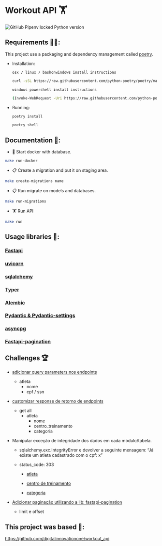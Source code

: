# Workout API 🏋️

![GitHub Pipenv locked Python version](https://img.shields.io/badge/Python-3.10%20%7C%203.11-blue)

## Requirements 🧑‍💻:
This project use a packaging and dependency management called [poetry](https://python-poetry.org/).
- Installation:

    `osx / linux / bashonwindows install instructions
    `

    ```bash
    curl -sSL https://raw.githubusercontent.com/python-poetry/poetry/master/get-poetry.py | python -
    ```
    `
    windows powershell install instructions
    `
    ```bash
    (Invoke-WebRequest -Uri https://raw.githubusercontent.com/python-poetry/poetry/master/get-poetry.py -UseBasicParsing).Content | python -
    ```
- Running:
    ```bash
    poetry install
    ```
    ```bash
    poetry shell
    ```

## Documentation 📜:

- 🐋 Start docker with database.

```bash
make run-docker
```

- 📋 Create a migration and put it on staging area.

```bash
make create-migrations name
```

- 📋 Run migrate on models and databases.

```bash
make run-migrations
```

- 🏋️ Run API

```bash
make run
```

## Usage libraries 🐍:

### [Fastapi](https://fastapi.tiangolo.com/)

### [uvicorn](https://www.uvicorn.org/)

### [sqlalchemy](https://www.sqlalchemy.org/)

### [Typer](https://typer.tiangolo.com/)

### [Alembic](https://alembic.sqlalchemy.org/en/latest/)

### [Pydantic & Pydantic-settings](https://docs.pydantic.dev/latest/)

### [asyncpg](https://pypi.org/project/asyncpg/)

### [Fastapi-pagination](https://uriyyo-fastapi-pagination.netlify.app/)

## Challenges 🏆

- [adicionar query parameters nos endpoints](https://github.com/joaooliveira247/challenges/blob/main/dio/workout_api/workout_api/controllers/athlete.py#L129)
    - atleta
        - nome
        - cpf / ssn
- [customizar response de retorno de endpoints](https://github.com/joaooliveira247/challenges/blob/main/dio/workout_api/workout_api/controllers/athlete.py#L100)
    - get all
        - atleta
            - nome
            - centro_treinamento
            - categoria
- Manipular exceção de integridade dos dados em cada módulo/tabela.

    - sqlalchemy.exc.IntegrityError e devolver a seguinte mensagem: “Já existe um atleta cadastrado com o cpf: x”

    - status_code: 303

        - [atleta](https://github.com/joaooliveira247/challenges/blob/main/dio/workout_api/workout_api/controllers/athlete.py#L83)

        - [centro de treinamento](https://github.com/joaooliveira247/challenges/blob/main/dio/workout_api/workout_api/controllers/training_center.py#L34)

        - [categoria](https://github.com/joaooliveira247/challenges/blob/main/dio/workout_api/workout_api/controllers/category.py#L31)

- [Adicionar paginação utilizando a lib: fastapi-pagination]()
    - limit e offset

## This project was based 🤝:

https://github.com/digitalinnovationone/workout_api